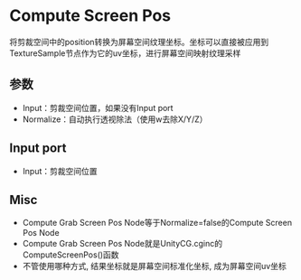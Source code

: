 # Compute Screen Pos

将剪裁空间中的position转换为屏幕空间纹理坐标。坐标可以直接被应用到TextureSample节点作为它的uv坐标，进行屏幕空间映射纹理采样

## 参数

- Input：剪裁空间位置，如果没有Input port
- Normalize：自动执行透视除法（使用w去除X/Y/Z）

## Input port

- Input：剪裁空间位置

## Misc

- Compute Grab Screen Pos Node等于Normalize=false的Compute Screen Pos Node
- Compute Grab Screen Pos Node就是UnityCG.cginc的ComputeScreenPos()函数
- 不管使用哪种方式, 结果坐标就是屏幕空间标准化坐标, 成为屏幕空间uv坐标

